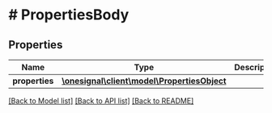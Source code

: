 # # PropertiesBody

## Properties

Name | Type | Description | Notes
------------ | ------------- | ------------- | -------------
**properties** | [**\onesignal\client\model\PropertiesObject**](PropertiesObject.md) |  | [optional]

[[Back to Model list]](../../README.md#models) [[Back to API list]](../../README.md#endpoints) [[Back to README]](../../README.md)
